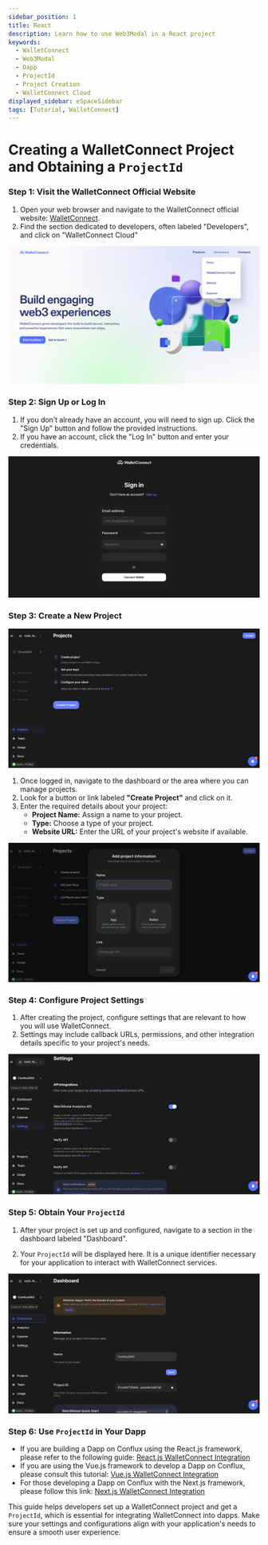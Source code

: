 ```yaml
---
sidebar_position: 1
title: React
description: Learn how to use Web3Modal in a React project
keywords:
  - WalletConnect
  - Web3Modal
  - Dapp
  - ProjectId
  - Project Creation
  - WalletConnect Cloud
displayed_sidebar: eSpaceSidebar
tags: [Tutorial, WalletConnect]
---
```


# Creating a WalletConnect Project and Obtaining a `ProjectId`

### Step 1: Visit the WalletConnect Official Website

1. Open your web browser and navigate to the WalletConnect official website: [WalletConnect](https://walletconnect.com).
2. Find the section dedicated to developers, often labeled "Developers", and click on "WalletConnect Cloud"

[![Website](../img/walletconnect-website.png)](../img/walletconnect-website.png)

### Step 2: Sign Up or Log In

1. If you don’t already have an account, you will need to sign up. Click the "Sign Up" button and follow the provided instructions.
2. If you have an account, click the "Log In" button and enter your credentials.

[![Sign In](../img/walletconnect-sign-in.png)](../img/walletconnect-sign-in.png)

### Step 3: Create a New Project

[![Create Project](../img/walletconnect-create.png)](../img/walletconnect-create.png)

1. Once logged in, navigate to the dashboard or the area where you can manage projects.
2. Look for a button or link labeled **"Create Project"** and click on it.
3. Enter the required details about your project:
   - **Project Name:** Assign a name to your project.
   - **Type:** Choose a type of your project.
   - **Website URL:** Enter the URL of your project's website if available.

[![Create Project Detail](../img/walletconnect-create-detail.png)](../img/walletconnect-create-detail.png)

### Step 4: Configure Project Settings

1. After creating the project, configure settings that are relevant to how you will use WalletConnect.
2. Settings may include callback URLs, permissions, and other integration details specific to your project's needs.

[![Project Settings](../img/walletconnect-settings.png)](../img/walletconnect-settings.png)

### Step 5: Obtain Your `ProjectId`

1. After your project is set up and configured, navigate to a section in the dashboard labeled "Dashboard".

2. Your `ProjectId` will be displayed here. It is a unique identifier necessary for your application to interact with WalletConnect services.

[![Project Dashboard](../img/walletconnect-dashboard.png)](../img/walletconnect-dashboard.png)

### Step 6: Use `ProjectId` in Your Dapp

- If you are building a Dapp on Conflux using the React.js framework, please refer to the following guide: [React.js WalletConnect Integration](/docs/espace/tutorials/walletConnect/reactjs)
- If you are using the Vue.js framework to develop a Dapp on Conflux, please consult this tutorial: [Vue.js WalletConnect Integration](/docs/espace/tutorials/walletConnect/vuejs)
- For those developing a Dapp on Conflux with the Next.js framework, please follow this link: [Next.js WalletConnect Integration](/docs/espace/tutorials/walletConnect/nextjs)

This guide helps developers set up a WalletConnect project and get a `ProjectId`, which is essential for integrating WalletConnect into dapps. Make sure your settings and configurations align with your application's needs to ensure a smooth user experience.

